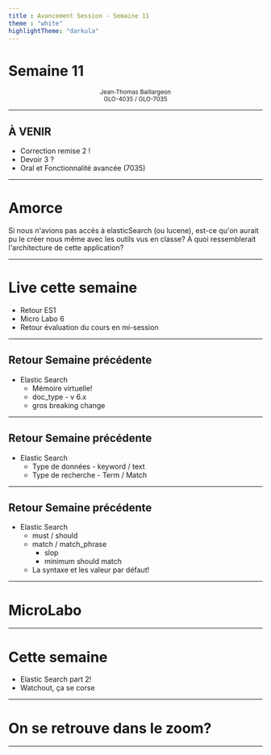 ```yaml
---
title : Avancement Session - Semaine 11
theme : "white" 
highlightTheme: "darkula"
---
```


# Semaine 11

<small><div align=center>Jean-Thomas Baillargeon</small>   
<small>GLO-4035 / GLO-7035</small>  </div>

---

## À VENIR

* Correction remise 2 !
* Devoir 3 ? 
* Oral et Fonctionnalité avancée (7035)

---

# Amorce

Si nous n'avions pas accès à elasticSearch (ou lucene), est-ce qu'on aurait pu le créer nous même avec les outils vus en classe?
A quoi ressemblerait l'architecture de cette application?

---

# Live cette semaine

* Retour ES1
* Micro Labo 6
* Retour évaluation du cours en mi-session

---

## Retour Semaine précédente
* Elastic Search
  * Mémoire virtuelle!
  * doc_type - v 6.x
  * gros breaking change

---

## Retour Semaine précédente
* Elastic Search
  * Type de données - keyword / text 
  * Type de recherche - Term / Match

---

## Retour Semaine précédente
* Elastic Search
  * must / should  
  * match / match_phrase
    * slop
    * minimum should match
  * La syntaxe et les valeur par défaut!

---

# MicroLabo

---

# Cette semaine

  * Elastic Search part 2!
  * Watchout, ça se corse

---

# On se retrouve dans le zoom?

---